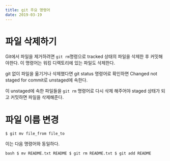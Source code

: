 ```yaml
---
title: git 주요 명령어
date: 2019-03-19
---
```


# 파일 삭제하기

Git에서 파일을 제거하려면 `git rm`명령으로 tracked 상태의 파일을 삭제한 후 커밋해야한다. 이 명령어는 워킹 디렉토리에 있는 파일도 삭제한다.

git 없이 파일을 옮기거나 삭제했다면 git status 명령어로 확인하면 Changed not staged for commit로 unstaged에 속한다.

이 unstaged에 속한 파일들을 `git rm` 명령어로 다시 삭제 해주어야 staged 상태가 되고 커밋하면 파일을 삭제해준다.

# 파일 이름 변경

`$ git mv file_from file_to`

이는 다음 명령어와 동일하다.

` bash
$ mv README.txt README
$ git rm README.txt
$ git add README
`
